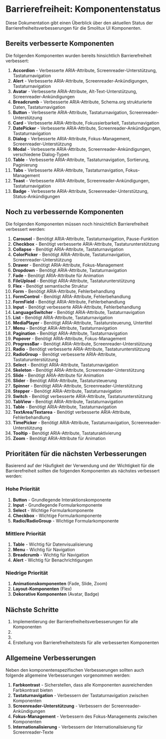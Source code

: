 # Barrierefreiheit: Komponentenstatus

Diese Dokumentation gibt einen Überblick über den aktuellen Status der Barrierefreiheitsverbesserungen für die Smolitux UI Komponenten.

## Bereits verbesserte Komponenten

Die folgenden Komponenten wurden bereits hinsichtlich Barrierefreiheit verbessert:

1. **Accordion** - Verbesserte ARIA-Attribute, Screenreader-Unterstützung, Tastaturnavigation
2. **Alert** - Verbesserte ARIA-Attribute, Screenreader-Ankündigungen, Tastaturnavigation
3. **Avatar** - Verbesserte ARIA-Attribute, Alt-Text-Unterstützung, Screenreader-Ankündigungen
4. **Breadcrumb** - Verbesserte ARIA-Attribute, Schema.org strukturierte Daten, Tastaturnavigation
5. **Button** - Verbesserte ARIA-Attribute, Tastaturnavigation, Screenreader-Unterstützung
6. **Card** - Verbesserte ARIA-Attribute, Fokussierbarkeit, Tastaturnavigation
4. **DatePicker** - Verbesserte ARIA-Attribute, Screenreader-Ankündigungen, Tastaturnavigation
5. **Dialog** - Verbesserte ARIA-Attribute, Fokus-Management, Screenreader-Unterstützung
6. **Modal** - Verbesserte ARIA-Attribute, Screenreader-Ankündigungen, verschiedene Dialog-Typen
7. **Table** - Verbesserte ARIA-Attribute, Tastaturnavigation, Sortierung, Paginierung
8. **Tabs** - Verbesserte ARIA-Attribute, Tastaturnavigation, Fokus-Management
9. **Toast** - Verbesserte ARIA-Attribute, Screenreader-Ankündigungen, Tastaturnavigation
10. **Badge** - Verbesserte ARIA-Attribute, Screenreader-Unterstützung, Status-Ankündigungen

## Noch zu verbessernde Komponenten

Die folgenden Komponenten müssen noch hinsichtlich Barrierefreiheit verbessert werden:



1. **Carousel** - Benötigt ARIA-Attribute, Tastaturnavigation, Pause-Funktion
2. **Checkbox** - Benötigt verbesserte ARIA-Attribute, Tastaturunterstützung
3. **Collapse** - Benötigt ARIA-Attribute, Tastaturnavigation
4. **ColorPicker** - Benötigt ARIA-Attribute, Tastaturnavigation, Screenreader-Unterstützung
6. **Drawer** - Benötigt ARIA-Attribute, Fokus-Management
5. **Dropdown** - Benötigt ARIA-Attribute, Tastaturnavigation
6. **Fade** - Benötigt ARIA-Attribute für Animation
4. **FileUpload** - Benötigt ARIA-Attribute, Tastaturunterstützung
5. **Flex** - Benötigt semantische Struktur
6. **Form** - Benötigt ARIA-Attribute, Fehlerbehandlung
7. **FormControl** - Benötigt ARIA-Attribute, Fehlerbehandlung
8. **FormField** - Benötigt ARIA-Attribute, Fehlerbehandlung
7. **Input** - Benötigt verbesserte ARIA-Attribute, Fehlerbehandlung
7. **LanguageSwitcher** - Benötigt ARIA-Attribute, Tastaturnavigation
8. **List** - Benötigt ARIA-Attribute, Tastaturnavigation
9. **MediaPlayer** - Benötigt ARIA-Attribute, Tastatursteuerung, Untertitel
10. **Menu** - Benötigt ARIA-Attribute, Tastaturnavigation
11. **Pagination** - Benötigt ARIA-Attribute, Tastaturnavigation
12. **Popover** - Benötigt ARIA-Attribute, Fokus-Management
12. **ProgressBar** - Benötigt ARIA-Attribute, Screenreader-Unterstützung
13. **Radio** - Benötigt verbesserte ARIA-Attribute, Tastaturunterstützung
17. **RadioGroup** - Benötigt verbesserte ARIA-Attribute, Tastaturunterstützung
18. **Select** - Benötigt ARIA-Attribute, Tastaturnavigation
17. **Skeleton** - Benötigt ARIA-Attribute, Screenreader-Unterstützung
18. **Slide** - Benötigt ARIA-Attribute für Animation
19. **Slider** - Benötigt ARIA-Attribute, Tastatursteuerung
20. **Spinner** - Benötigt ARIA-Attribute, Screenreader-Unterstützung
21. **Stepper** - Benötigt ARIA-Attribute, Tastaturnavigation
22. **Switch** - Benötigt verbesserte ARIA-Attribute, Tastaturunterstützung
22. **TabView** - Benötigt ARIA-Attribute, Tastaturnavigation
23. **Table** - Benötigt ARIA-Attribute, Tastaturnavigation
27. **TextArea/Textarea** - Benötigt verbesserte ARIA-Attribute, Fehlerbehandlung
28. **TimePicker** - Benötigt ARIA-Attribute, Tastaturnavigation, Screenreader-Unterstützung
29. **Tooltip** - Benötigt ARIA-Attribute, Tastaturaktivierung
30. **Zoom** - Benötigt ARIA-Attribute für Animation

## Prioritäten für die nächsten Verbesserungen

Basierend auf der Häufigkeit der Verwendung und der Wichtigkeit für die Barrierefreiheit sollten die folgenden Komponenten als nächstes verbessert werden:

### Hohe Priorität
1. **Button** - Grundlegende Interaktionskomponente
2. **Input** - Grundlegende Formularkomponente
3. **Select** - Wichtige Formularkomponente
2. **Checkbox** - Wichtige Formularkomponente
5. **Radio/RadioGroup** - Wichtige Formularkomponente

### Mittlere Priorität
1. **Table** - Wichtig für Datenvisualisierung
2. **Menu** - Wichtig für Navigation
3. **Breadcrumb** - Wichtig für Navigation
4. **Alert** - Wichtig für Benachrichtigungen


### Niedrige Priorität
1. **Animationskomponenten** (Fade, Slide, Zoom)
2. **Layout-Komponenten** (Flex)
3. **Dekorative Komponenten** (Avatar, Badge)

## Nächste Schritte

1. Implementierung der Barrierefreiheitsverbesserungen für alle Komponenten 
2. 
3. 
4. Erstellung von Barrierefreiheitstests für alle verbesserten Komponenten

## Allgemeine Verbesserungen

Neben den komponentenspezifischen Verbesserungen sollten auch folgende allgemeine Verbesserungen vorgenommen werden:

1. **Farbkontrast** - Sicherstellen, dass alle Komponenten ausreichenden Farbkontrast bieten
2. **Tastaturnavigation** - Verbessern der Tastaturnavigation zwischen Komponenten
3. **Screenreader-Unterstützung** - Verbessern der Screenreader-Ankündigungen
4. **Fokus-Management** - Verbessern des Fokus-Managements zwischen Komponenten
5. **Internationalisierung** - Verbessern der Internationalisierung für Screenreader-Texte
